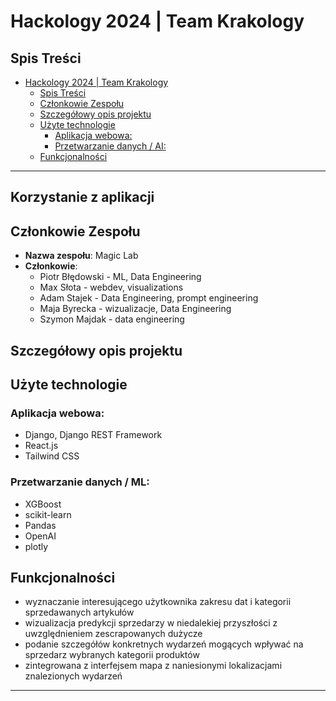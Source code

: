 # Hackology 2024 | Team Krakology

## Spis Treści

- [Hackology 2024 | Team Krakology](#hackology)
  - [Spis Treści](#spis-treści)
  - [Członkowie Zespołu](#członkowie-zespołu)
  - [Szczegółowy opis projektu](#szczegółowy-opis-projektu)
  - [Użyte technologie](#użyte-technologie)
    - [Aplikacja webowa:](#aplikacja-webowa)
    - [Przetwarzanie danych / AI:](#przetwarzanie-danych--ai)
  - [Funkcjonalności](#funkcjonalności)

---

## Korzystanie z aplikacji


## Członkowie Zespołu

- **Nazwa zespołu**: Magic Lab
- **Członkowie**:
  - Piotr Błędowski - ML, Data Engineering
  - Max Słota - webdev, visualizations
  - Adam Stajek - Data Engineering, prompt engineering
  - Maja Byrecka - wizualizacje, Data Engineering
  - Szymon Majdak - data engineering

## Szczegółowy opis projektu


## Użyte technologie

### Aplikacja webowa:
  - Django, Django REST Framework
  - React.js
  - Tailwind CSS

### Przetwarzanie danych / ML:
  - XGBoost
  - scikit-learn
  - Pandas
  - OpenAI
  - plotly

## Funkcjonalności
- wyznaczanie interesującego użytkownika zakresu dat i kategorii sprzedawanych artykułów
- wizualizacja predykcji sprzedarzy w niedalekiej przyszłości z uwzględnieniem zescrapowanych dużycze
- podanie szczegółów konkretnych wydarzeń mogących wpływać na sprzedarz wybranych kategorii produktów
- zintegrowana z interfejsem mapa z naniesionymi lokalizacjami znalezionych wydarzeń
  
---
